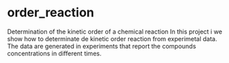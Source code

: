 # order_reaction
Determination of the kinetic order of a chemical reaction
In this project i we show how to determinate de kinetic order reaction from experimetal data.
The data are generated in experiments that report the compounds concentrations in different times.
